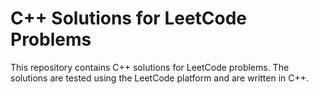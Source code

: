 # C++ Solutions for LeetCode Problems

This repository contains C++ solutions for LeetCode problems. The solutions are tested using the LeetCode platform and are written in C++.

